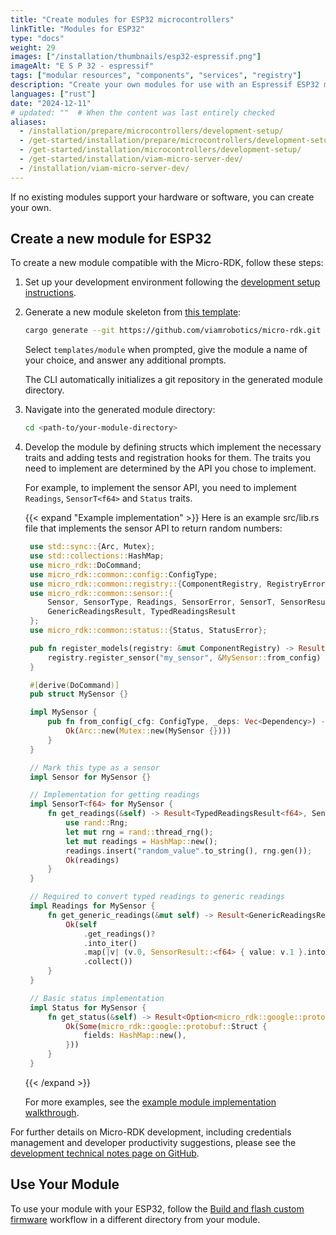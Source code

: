 ```yaml
---
title: "Create modules for ESP32 microcontrollers"
linkTitle: "Modules for ESP32"
type: "docs"
weight: 29
images: ["/installation/thumbnails/esp32-espressif.png"]
imageAlt: "E S P 32 - espressif"
tags: ["modular resources", "components", "services", "registry"]
description: "Create your own modules for use with an Espressif ESP32 microcontroller."
languages: ["rust"]
date: "2024-12-11"
# updated: ""  # When the content was last entirely checked
aliases:
  - /installation/prepare/microcontrollers/development-setup/
  - /get-started/installation/prepare/microcontrollers/development-setup/
  - /get-started/installation/microcontrollers/development-setup/
  - /get-started/installation/viam-micro-server-dev/
  - /installation/viam-micro-server-dev/
---
```


If no existing modules support your hardware or software, you can create your own.

## Create a new module for ESP32

To create a new module compatible with the Micro-RDK, follow these steps:

1. Set up your development environment following the [development setup instructions](/operate/get-started/setup-micro/#set-up-your-development-environment).

1. Generate a new module skeleton from [this template](https://github.com/viamrobotics/micro-rdk/tree/main/templates/module):

   ```sh { class="command-line" data-prompt="$"}
   cargo generate --git https://github.com/viamrobotics/micro-rdk.git
   ```

   Select `templates/module` when prompted, give the module a name of your choice, and answer any additional prompts.

   The CLI automatically initializes a git repository in the generated module directory.

1. Navigate into the generated module directory:

   ```sh { class="command-line" data-prompt="$"}
   cd <path-to/your-module-directory>
   ```

1. Develop the module by defining structs which implement the necessary traits and adding tests and registration hooks for them.
   The traits you need to implement are determined by the API you chose to implement.

   For example, to implement the sensor API, you need to implement `Readings`, `SensorT<f64>` and `Status` traits.

   {{< expand "Example implementation" >}}
   Here is an example <file>src/lib.rs</file> file that implements the sensor API to return random numbers:

   ```rust { class="line-numbers linkable-line-numbers" }
    use std::sync::{Arc, Mutex};
    use std::collections::HashMap;
    use micro_rdk::DoCommand;
    use micro_rdk::common::config::ConfigType;
    use micro_rdk::common::registry::{ComponentRegistry, RegistryError, Dependency};
    use micro_rdk::common::sensor::{
        Sensor, SensorType, Readings, SensorError, SensorT, SensorResult,
        GenericReadingsResult, TypedReadingsResult
    };
    use micro_rdk::common::status::{Status, StatusError};

    pub fn register_models(registry: &mut ComponentRegistry) -> Result<(), RegistryError> {
        registry.register_sensor("my_sensor", &MySensor::from_config)
    }

    #[derive(DoCommand)]
    pub struct MySensor {}

    impl MySensor {
        pub fn from_config(_cfg: ConfigType, _deps: Vec<Dependency>) -> Result<SensorType, SensorError> {
            Ok(Arc::new(Mutex::new(MySensor {})))
        }
    }

    // Mark this type as a sensor
    impl Sensor for MySensor {}

    // Implementation for getting readings
    impl SensorT<f64> for MySensor {
        fn get_readings(&self) -> Result<TypedReadingsResult<f64>, SensorError> {
            use rand::Rng;
            let mut rng = rand::thread_rng();
            let mut readings = HashMap::new();
            readings.insert("random_value".to_string(), rng.gen());
            Ok(readings)
        }
    }

    // Required to convert typed readings to generic readings
    impl Readings for MySensor {
        fn get_generic_readings(&mut self) -> Result<GenericReadingsResult, SensorError> {
            Ok(self
                .get_readings()?
                .into_iter()
                .map(|v| (v.0, SensorResult::<f64> { value: v.1 }.into()))
                .collect())
        }
    }

    // Basic status implementation
    impl Status for MySensor {
        fn get_status(&self) -> Result<Option<micro_rdk::google::protobuf::Struct>, StatusError> {
            Ok(Some(micro_rdk::google::protobuf::Struct {
                fields: HashMap::new(),
            }))
        }
    }

   ```

   {{< /expand >}}

   For more examples, see the [example module implementation walkthrough](https://github.com/viamrobotics/micro-rdk/blob/main/examples/modular-drivers/README.md).

For further details on Micro-RDK development, including credentials management and developer productivity suggestions, please see the [development technical notes page on GitHub](https://github.com/viamrobotics/micro-rdk/blob/main/DEVELOPMENT.md).

## Use Your Module

To use your module with your ESP32, follow the [Build and flash custom firmware](/operate/get-started/setup-micro/#build-and-flash-custom-firmware) workflow in a different directory from your module.
